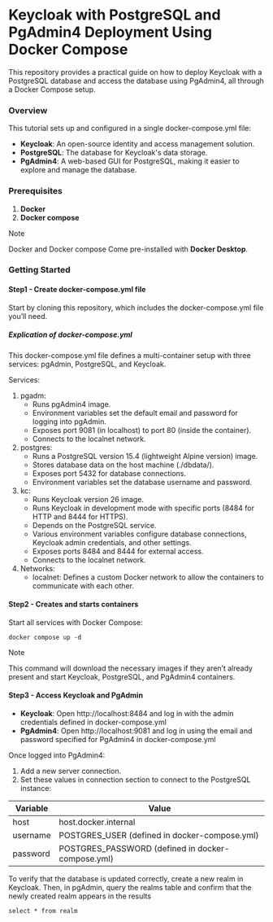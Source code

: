# Keycloak with PostgreSQL and PgAdmin4 Deployment Using Docker Compose
This repository provides a practical guide on how to deploy Keycloak with a PostgreSQL database and access the database using PgAdmin4, all through a Docker Compose setup. 
### Overview
This tutorial sets up and configured in a single docker-compose.yml file:

- **Keycloak**: An open-source identity and access management solution.
- **PostgreSQL**: The database for Keycloak's data storage.
- **PgAdmin4**: A web-based GUI for PostgreSQL, making it easier to explore and manage the database.

### Prerequisites
1. **Docker**
2. **Docker compose**
> [!NOTE]
> Docker and Docker compose Come pre-installed with **Docker Desktop**.


### Getting Started
#### Step1 - Create docker-compose.yml file
Start by cloning this repository, which includes the docker-compose.yml file you’ll need.



##### Explication of docker-compose.yml
This docker-compose.yml file defines a multi-container setup with three services: pgAdmin, PostgreSQL, and Keycloak.

Services:

1. pgadm:
   - Runs pgAdmin4 image.
   - Environment variables set the default email and password for logging into pgAdmin.
   - Exposes port 9081 (in localhost) to port 80 (inside the container).
   - Connects to the localnet network.
3. postgres:
   - Runs a PostgreSQL version 15.4 (lightweight Alpine version) image.
   - Stores database data on the host machine (./dbdata/).
   - Exposes port 5432 for database connections.
   - Environment variables set the database username and password.
4. kc:
   - Runs Keycloak version 26 image.
   - Runs Keycloak in development mode with specific ports (8484 for HTTP and 8444 for HTTPS).
   - Depends on the PostgreSQL service.
   - Various environment variables configure database connections, Keycloak admin credentials, and other settings.
   - Exposes ports 8484 and 8444 for external access.
   - Connects to the localnet network.
5. Networks:
   - localnet: Defines a custom Docker network to allow the containers to communicate with each other.

#### Step2 - Creates and starts containers
Start all services with Docker Compose:
```
docker compose up -d
```
> [!NOTE]
> This command will download the necessary images if they aren’t already present and start Keycloak, PostgreSQL, and PgAdmin4 containers.

#### Step3 - Access Keycloak and PgAdmin
- **Keycloak**: Open http://localhost:8484 and log in with the admin credentials defined in docker-compose.yml
- **PgAdmin4**: Open http://localhost:9081 and log in using the email and password specified for PgAdmin4 in docker-compose.yml

Once logged into PgAdmin4:

1. Add a new server connection.
2. Set these values in connection section to connect to the PostgreSQL instance:


| Variable      | Value                                                |
| ------------- | -----------------------------------------------------|
| host          | host.docker.internal                                 |
| username      | POSTGRES_USER (defined in docker-compose.yml)        |
|password       |  POSTGRES_PASSWORD (defined in docker-compose.yml)   |

To verify that the database is updated correctly, create a new realm in Keycloak. Then, in pgAdmin, query the realms table and confirm that the newly created realm appears in the results
```
select * from realm
```

